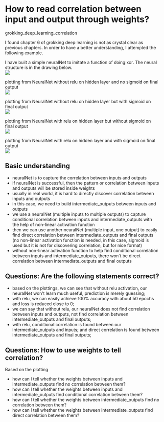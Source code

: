# How to read correlation between input and output through weights?
grokking_deep_learning_correlation

I found chapter 6 of grokking deep learning is not as crystal clear as previous chapters. In order to have a better understanding, I attempted the following example.

I have built a simple neuralNet to imitate a function of doing xor. The neural structure is in the drawing below.     
![](https://lh3.googleusercontent.com/w3dqSSnbXDrQEXHbrfOi93Xh4c7ZJVKKgeaLANf2gv2YI-4qL_7_gEKZyXO4k9gaZ5E0uwJebPWf59vTulZ_YzusSzM756LJVOc9qX9Pi8OsB3wirMo4SZIzgB-1kVH-1VHUHdZYiL32C6XIyfin61NjtaK9NkhQaXGOGX3ph4qxaEft96MnJTbtZdkazdxAk6mYd7TdVkUDS7dZEewvS071_hYQkQpUNnpVLl4KVEOs3JcojmbrwLzlYfQZSpKYi88HZh8pNpWwbRGVnfrsD1Ofky3Lbd_X4XYq0sR-6MNfqIEtAnV_teWbbblptzcK4lLiMMTJT8WThpwHVfeMrtCNbwx06_P4q4sTjLmfVm17AJl-FUMn4iTOojeZz4HUHH5PmTDi6_jCNOpUFhPIdvnz8K8zh3K5CCz9ObRLmxwC86wKKwchvbCuyXbShCZRhI8-zhMAVtE9iWxsaEMZTw6PSgocDOsJ4NZHG2oiZAH6QHZpnycE926Jw5LBA3q7139aiDfHhQ7dMsAyd7JHe1IiMt_BdwnCuD-LvRSdiNB42jGzROjKF1Q1qBBC7hIuJUpQ62BeH2d2cJOe8oSCkSNgdaMGUBTKxSKnUHKNZYFTQt-24oNHeWxg=w1732-h1224-no)

plotting from NeuralNet without relu on hidden layer and no sigmoid on final output     
![](https://lh3.googleusercontent.com/qpMGGdWc61mJ417s4wa0bqIM0RsXMj0FN5VFKkVdV-JrtfSyCwF81swSok70XUR6LOJeu7FnqPWD_pA293j4heurJtV_hkOhLEjO8Y5nNhLNuFYInUs8QwT_S-1o6jUNkS6oEhNTLegzo2zQcLGhbmdmCQOQ6uHSsN-sNHfFyMuOpoFmtCV3nTDC8qzOWok41uUAntlJmN-UxxluGvmDbHfxrJWXyhA9MnMagGMapMcvC3Kr6DXhfBjaaC-ZBAIeUfNC7S85XsxuKO4sCSUkH9sNZMdjzwD3rXZF00MV49cEomI_Rn06Km0SHbDMmJrlxaMCUcx4HToJqvawx-OwvAx_LTYIPOls-K8wpZ1O7t06-6cYA7HpV2_zXtOPo1LpgJ029O1dJ5LxTOaMhm5xWA5k8wOq8rr2FwtvSQ_0wpWVW_Fubr0bOCH6XXbhMquF-RDM33cOofpeHOKaY5bU5H8InkmyqDozOoKZud96SE5D9TRa2qSr0lXuNEmSh4ySrmtu3HiQFuT1ynB5TtswHxIg2qygJlIrx3atb4FSKNCCTDNq5oQHJNpo3e3k0mWcG0u0zUMVkn2TJcRwCe3IN0GYbFxYUUxA8uho9CTjHtnzpe2zV8Ozo6kw=w2452-h1224-no)

plotting from NeuralNet without relu on hidden layer but with sigmoid on final output    
![](https://lh3.googleusercontent.com/Scz7ELOHXOAgKjnE-ciR208UHfy3DECH_jpl9MhpPmLU0ZeuL6Wvq-9nWAsWuh2FEbhSpfOMTS-L2etmv5KDtG-9L3wXwJ6Z81wSKvvtGEmmia_y1Ei0neGfYyUEVyt2OWRO9Lv2ZXY_5EvBYVnXwiu4YpbSoiFZ2nuePnimZQSBVKZIu0jtfM8v9u-UQhtFL4frupwGxF7unaiBHVyIN8JXIVSxdCAESfdreQq42NyFK0veuuKDLfSRKn1r1NeT-M7DEDWdz5J78ZEWd_uiJN9GgjJ7dYNlaMajvKPdwbvIt96mq9qdqbM2cODvqqy2LrR4ZPK8zBmTc7IDOEUtR_P8CcjcQRdOrBW3qXUDup8x7MfUcbUOQuYnQ0G2KawHS4FM5XC3A46IbyMluyrchVIx1lZm31IYCNKz8ouYkynamiHK_PHWCHxUi4zSNW1Awh8CZ9qGaBdMEySR3wn1vugxuWxwGlQYEgLBSTRMt_TEqp_AGU6k6Z9VtO8BHAoloylrGDdnOkvAmxAsnyvbm4tqQxrVYMgnsKsgNK9aMyXDkG00B4fTM1cnmlSmxXW4nu-EPCTCk1nojJZ2mFfAz8oiOoHpWEjD0vuYcsJZ41iLaolVtk4pDbkR=w2416-h1224-no)

plotting from NeuralNet with relu on hidden layer but without sigmoid on final output    
![](https://lh3.googleusercontent.com/bo4G958sg89Wh-4MzSj_PGSwMkPfU-ryXu_Ol-FympecCMW-HxP0EolhzG5_i5Gx2rN5yUd_7OoUIU0RIuTMnWFgPpjfIOEbUaZSJ1VAp3nxNt4OM8Cp6nFkDPu3GgORHMRyvaXnE26tBT1JS5JZ7JRmoQBUPo6RooI2Wx7YJTLJVw03PZCQsJx2hNCLTVs7c5fD4C5ubL9SUoINS9_1grUocwoCuhZC5cswOeIXXOgAsz63FjosGJVTwJqmW0aziGvarZ4-9VG-OZhzI5QLEDjVqtTyj8Vg4XB32DVqCryNnOviU5jzBpmil0OI-GgDNeE1-kgW3t3y3IEqmMYAdc2x8Ar6BLggNtyLnMuIA6nhCHcpIQxsz2CKMHiofjogc-QLRbHlY6JOov4KxnxaxziPeT2ZUV8r44UmJ1ym0xA82Vh6cHAjhqR7f2TGy03-BsZn9axRh72TfQzPdOr830ziUwshOOnmVcmBWjbQfOxfnjkzw4DpbV6jWmv7PCk_yMSlYtpU-xIDr1QMTL9HSZCViHToRqkLQ3gBcE_pahypuOiwwoKRC5FS2Fb2rA25wPKkH-xtP7enDhKiBJljMiwv8nFiRT4oPtq_M_Sy0TzEOMEcLuMc06oD=w2410-h1224-no)

plotting from NeuralNet with relu on hidden layer and with sigmoid on final output    
![](https://lh3.googleusercontent.com/r9xx3zaHzxD87-cBAsU2-U9wserUHsr2QqBsUHyNcVnsOnk7NT2VGuaGF2Qmt7Ghua8H30JD8macb6ZqUTXAFxQnWk5wJQClyacPU1AfMQUJxmFhYgixAbRp4Z3mqVNM4tiUrJhveXtW-hl2RF6IphbkYYbfkaUWJNTiTTpGl4dmDidcVuNIezBa6GDGMt9wmXCGaVWYpGUjVaCygSDC1hdapzk_EKRcet51Oq13pC6YyEIHRvW69PvTx-E29Qcs2mSWSxyu71dOLEHG6R5APcYzqFtWCwP3qb62EiSUfDZhaXCG2OkdCR3TtPzBX_NwVL27p1V-mlo0W1io4ABIbHmhhO0LDIB5tsFP4nqij6Kpot-ase4P2yn3ZlYB8SqScXKmpAJlgdjcOUsvuzqN_oyyPCDuVx9la1CZP2FDIOi72Efn3TQysbJq_26ijLd9t4_9G6F869VYlJypvt2EqFg60vQybHy_qKJ6kcEgfqGxkHBy5hdDPKs7aAChZZmkL7-mjmxmj38QabV2nb1PYgJt7kqCZ0tGnh4n9Oj-YaEcH0Gd7aXx-V7QVoeabgpihKAujqe183AekIW0oA061Sa6gt6z4_m2i3amh9ZQq6tUXorpBCecj-l5=w2428-h1224-no)

## Basic understanding
- neuralNet is to capture the correlation between inputs and outputs
- if neuralNet is successful, then the pattern or correlation between inputs and outputs will be stored inside weights
- usually in real world, it is hard to directly discover correlation between inputs and outputs
- in this case, we need to build intermediate_outputs between inputs and outputs
- we use a neuralNet (multiple inputs to multiple outputs) to capture conditional correlation between inputs and intermediate_outputs with the help of non-linear activation function
- then we can use another neuralNet (multiple input, one output) to easily find direct correlation between intermediate_outputs and final outputs (no non-linear activation function is needed, in this case, sigmoid is used but it is not for discovering correlation, but for nice format)
- without non-linear activation function to help find conditional correlation between inputs and intermediate_outputs, there won't be direct correlation between intermediate_outputs and final outputs

## Questions: Are the following statements correct?     
- based on the plottings, we can see that without relu activation, our neuralNet won't learn much useful, prediction is merely guessing;
- with relu, we can easily achieve 100% accuracy with about 50 epochs and loss is reduced close to 0;
- we can say that without relu, our neuralNet does not find correlation between inputs and outputs, not find correlation between intermediate_outputs and final outputs;
- with relu, conditional correlation is found between our intermediate_outputs and inputs; and direct correlation is found between intermediate_outputs and final outputs;

## Questions: How to use weights to tell correlation?
Based on the plotting     
- how can I tell whether the weights between inputs and intermediate_outputs find no correlation between them?
- how can I tell whether the weights between inputs and intermediate_outputs find conditional correlation between them?
- how can I tell whether the weights between intermediate_outputs find no correlation between them?
- how can I tell whether the weights between intermediate_outputs find direct correlation between them?
